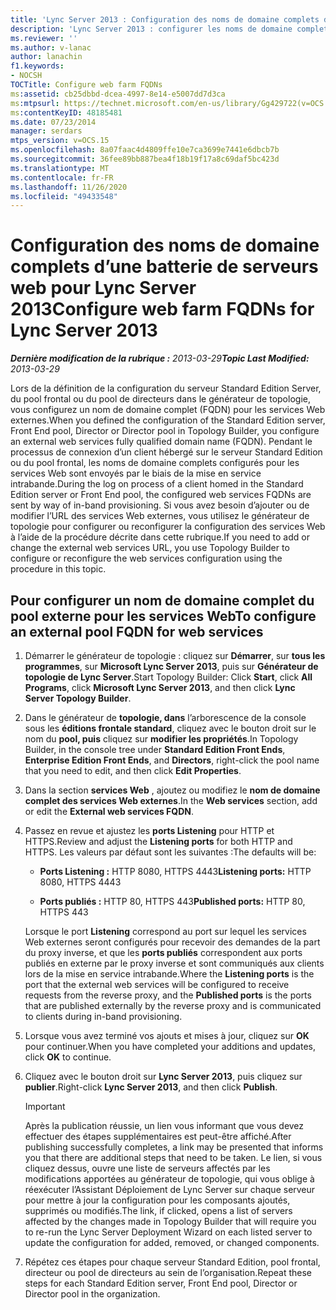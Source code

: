 ```yaml
---
title: 'Lync Server 2013 : Configuration des noms de domaine complets d’une batterie de serveurs web'
description: 'Lync Server 2013 : configurer les noms de domaine complets d’une batterie de serveurs Web.'
ms.reviewer: ''
ms.author: v-lanac
author: lanachin
f1.keywords:
- NOCSH
TOCTitle: Configure web farm FQDNs
ms:assetid: cb25dbbd-dcea-4997-8e14-e5007dd7d3ca
ms:mtpsurl: https://technet.microsoft.com/en-us/library/Gg429722(v=OCS.15)
ms:contentKeyID: 48185481
ms.date: 07/23/2014
manager: serdars
mtps_version: v=OCS.15
ms.openlocfilehash: 8a07faac4d4809ffe10e7ca3699e7441e6dbcb7b
ms.sourcegitcommit: 36fee89bb887bea4f18b19f17a8c69daf5bc423d
ms.translationtype: MT
ms.contentlocale: fr-FR
ms.lasthandoff: 11/26/2020
ms.locfileid: "49433548"
---
```

# <a name="configure-web-farm-fqdns-for-lync-server-2013"></a><span data-ttu-id="203de-103">Configuration des noms de domaine complets d’une batterie de serveurs web pour Lync Server 2013</span><span class="sxs-lookup"><span data-stu-id="203de-103">Configure web farm FQDNs for Lync Server 2013</span></span>

<div data-xmlns="http://www.w3.org/1999/xhtml">

<div class="topic" data-xmlns="http://www.w3.org/1999/xhtml" data-msxsl="urn:schemas-microsoft-com:xslt" data-cs="https://msdn.microsoft.com/">

<div data-asp="https://msdn2.microsoft.com/asp">



</div>

<div id="mainSection">

<div id="mainBody"><span data-ttu-id="203de-104">

<span> </span></span><span class="sxs-lookup"><span data-stu-id="203de-104">

<span> </span></span></span>

<span data-ttu-id="203de-105">_**Dernière modification de la rubrique :** 2013-03-29_</span><span class="sxs-lookup"><span data-stu-id="203de-105">_**Topic Last Modified:** 2013-03-29_</span></span>

<span data-ttu-id="203de-106">Lors de la définition de la configuration du serveur Standard Edition Server, du pool frontal ou du pool de directeurs dans le générateur de topologie, vous configurez un nom de domaine complet (FQDN) pour les services Web externes.</span><span class="sxs-lookup"><span data-stu-id="203de-106">When you defined the configuration of the Standard Edition server, Front End pool, Director or Director pool in Topology Builder, you configure an external web services fully qualified domain name (FQDN).</span></span> <span data-ttu-id="203de-107">Pendant le processus de connexion d’un client hébergé sur le serveur Standard Edition ou du pool frontal, les noms de domaine complets configurés pour les services Web sont envoyés par le biais de la mise en service intrabande.</span><span class="sxs-lookup"><span data-stu-id="203de-107">During the log on process of a client homed in the Standard Edition server or Front End pool, the configured web services FQDNs are sent by way of in-band provisioning.</span></span> <span data-ttu-id="203de-108">Si vous avez besoin d’ajouter ou de modifier l’URL des services Web externes, vous utilisez le générateur de topologie pour configurer ou reconfigurer la configuration des services Web à l’aide de la procédure décrite dans cette rubrique.</span><span class="sxs-lookup"><span data-stu-id="203de-108">If you need to add or change the external web services URL, you use Topology Builder to configure or reconfigure the web services configuration using the procedure in this topic.</span></span>

<div>

## <a name="to-configure-an-external-pool-fqdn-for-web-services"></a><span data-ttu-id="203de-109">Pour configurer un nom de domaine complet du pool externe pour les services Web</span><span class="sxs-lookup"><span data-stu-id="203de-109">To configure an external pool FQDN for web services</span></span>

1.  <span data-ttu-id="203de-110">Démarrer le générateur de topologie : cliquez sur **Démarrer**, sur **tous les programmes**, sur **Microsoft Lync Server 2013**, puis sur **Générateur de topologie de Lync Server**.</span><span class="sxs-lookup"><span data-stu-id="203de-110">Start Topology Builder: Click **Start**, click **All Programs**, click **Microsoft Lync Server 2013**, and then click **Lync Server Topology Builder**.</span></span>

2.  <span data-ttu-id="203de-111">Dans le générateur de **topologie, dans** l’arborescence de la console sous les **éditions frontale standard**, cliquez avec le bouton droit sur le nom du **pool, puis** cliquez sur **modifier les propriétés**.</span><span class="sxs-lookup"><span data-stu-id="203de-111">In Topology Builder, in the console tree under **Standard Edition Front Ends**, **Enterprise Edition Front Ends**, and **Directors**, right-click the pool name that you need to edit, and then click **Edit Properties**.</span></span>

3.  <span data-ttu-id="203de-112">Dans la section **services Web** , ajoutez ou modifiez le **nom de domaine complet des services Web externes**.</span><span class="sxs-lookup"><span data-stu-id="203de-112">In the **Web services** section, add or edit the **External web services FQDN**.</span></span>

4.  <span data-ttu-id="203de-113">Passez en revue et ajustez les **ports Listening** pour HTTP et HTTPS.</span><span class="sxs-lookup"><span data-stu-id="203de-113">Review and adjust the **Listening ports** for both HTTP and HTTPS.</span></span> <span data-ttu-id="203de-114">Les valeurs par défaut sont les suivantes :</span><span class="sxs-lookup"><span data-stu-id="203de-114">The defaults will be:</span></span>
    
      - <span data-ttu-id="203de-115">**Ports Listening :** HTTP 8080, HTTPS 4443</span><span class="sxs-lookup"><span data-stu-id="203de-115">**Listening ports:** HTTP 8080, HTTPS 4443</span></span>
    
      - <span data-ttu-id="203de-116">**Ports publiés :** HTTP 80, HTTPS 443</span><span class="sxs-lookup"><span data-stu-id="203de-116">**Published ports:** HTTP 80, HTTPS 443</span></span>
    
    <span data-ttu-id="203de-117">Lorsque le port **Listening** correspond au port sur lequel les services Web externes seront configurés pour recevoir des demandes de la part du proxy inverse, et que les **ports publiés** correspondent aux ports publiés en externe par le proxy inverse et sont communiqués aux clients lors de la mise en service intrabande.</span><span class="sxs-lookup"><span data-stu-id="203de-117">Where the **Listening ports** is the port that the external web services will be configured to receive requests from the reverse proxy, and the **Published ports** is the ports that are published externally by the reverse proxy and is communicated to clients during in-band provisioning.</span></span>

5.  <span data-ttu-id="203de-118">Lorsque vous avez terminé vos ajouts et mises à jour, cliquez sur **OK** pour continuer.</span><span class="sxs-lookup"><span data-stu-id="203de-118">When you have completed your additions and updates, click **OK** to continue.</span></span>

6.  <span data-ttu-id="203de-119">Cliquez avec le bouton droit sur **Lync Server 2013**, puis cliquez sur **publier**.</span><span class="sxs-lookup"><span data-stu-id="203de-119">Right-click **Lync Server 2013**, and then click **Publish**.</span></span>
    
    <div>
    

    > [!IMPORTANT]  
    > <span data-ttu-id="203de-120">Après la publication réussie, un lien vous informant que vous devez effectuer des étapes supplémentaires est peut-être affiché.</span><span class="sxs-lookup"><span data-stu-id="203de-120">After publishing successfully completes, a link may be presented that informs you that there are additional steps that need to be taken.</span></span> <span data-ttu-id="203de-121">Le lien, si vous cliquez dessus, ouvre une liste de serveurs affectés par les modifications apportées au générateur de topologie, qui vous oblige à réexécuter l’Assistant Déploiement de Lync Server sur chaque serveur pour mettre à jour la configuration pour les composants ajoutés, supprimés ou modifiés.</span><span class="sxs-lookup"><span data-stu-id="203de-121">The link, if clicked, opens a list of servers affected by the changes made in Topology Builder that will require you to re-run the Lync Server Deployment Wizard on each listed server to update the configuration for added, removed, or changed components.</span></span>

    
    </div>

7.  <span data-ttu-id="203de-122">Répétez ces étapes pour chaque serveur Standard Edition, pool frontal, directeur ou pool de directeurs au sein de l’organisation.</span><span class="sxs-lookup"><span data-stu-id="203de-122">Repeat these steps for each Standard Edition server, Front End pool, Director or Director pool in the organization.</span></span>

<span data-ttu-id="203de-123"></div>

</div>

<span> </span>

</div>

</div>

</span><span class="sxs-lookup"><span data-stu-id="203de-123"></div>

</div>

<span> </span>

</div>

</div>

</span></span></div>

